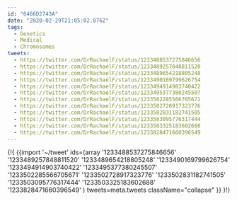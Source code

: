 ```yaml
---
id: "6466D2743A"
date: "2020-02-29T21:05:02.076Z"
tags:
  - Genetics
  - Medical
  - Chromosomes
tweets:
  - https://twitter.com/DrRachaelF/status/1233488537275846656
  - https://twitter.com/DrRachaelF/status/1233489257848811520
  - https://twitter.com/DrRachaelF/status/1233489654218805248
  - https://twitter.com/DrRachaelF/status/1233490169799626754
  - https://twitter.com/DrRachaelF/status/1233494914903740422
  - https://twitter.com/DrRachaelF/status/1233495377380245507
  - https://twitter.com/DrRachaelF/status/1233502285566705671
  - https://twitter.com/DrRachaelF/status/1233502728917323776
  - https://twitter.com/DrRachaelF/status/1233502831182741505
  - https://twitter.com/DrRachaelF/status/1233503095776317444
  - https://twitter.com/DrRachaelF/status/1233503325183602688
  - https://twitter.com/DrRachaelF/status/1233828471660396549
---
```

{!{ {{import '~/tweet' ids=(array
  '1233488537275846656'
  '1233489257848811520'
  '1233489654218805248'
  '1233490169799626754'
  '1233494914903740422'
  '1233495377380245507'
  '1233502285566705671'
  '1233502728917323776'
  '1233502831182741505'
  '1233503095776317444'
  '1233503325183602688'
  '1233828471660396549'
) tweets=meta.tweets className="collapse" }} }!}
